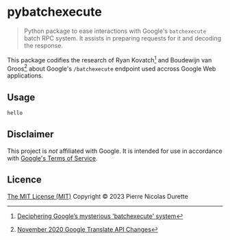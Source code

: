 # pybatchexecute

> Python package to ease interactions with Google's `batchexecute` batch RPC system. It assists in preparing requests for it and decoding the response.

This package codifies the research of Ryan Kovatch[^1] and Boudewijn van Groos[^2] about Google's `/batchexecute` endpoint used accross Google Web applications.

[^1]: [Deciphering Google’s mysterious 'batchexecute' system](https://kovatch.medium.com/deciphering-google-batchexecute-74991e4e446c)

[^2]: [November 2020 Google Translate API Changes](https://github.com/Boudewijn26/gTTS-token/blob/master/docs/november-2020-translate-changes.md)


## Usage

```python
hello
```

## Disclaimer

This project is *not* affiliated with Google. It is intended for use in accordance with [Google's Terms of Service](https://policies.google.com/terms).

## Licence

[The MIT License (MIT)](LICENSE) Copyright © 2023 Pierre Nicolas Durette